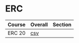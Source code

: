 # ERC

| Course | Overall | Section |
| ------ | ------- | ------- |
| ERC 20 | [csv](https://github.com/UCSD-Historical-Enrollment-Data/2024Spring/blob/main/overall/ERC%2020.csv) |  |
